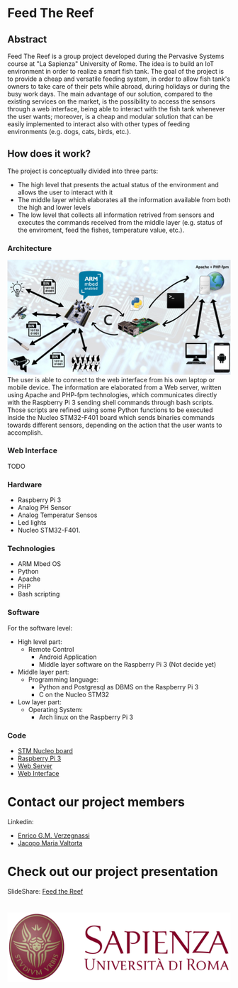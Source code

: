 # Feed The Reef
## Abstract
Feed The Reef is a group project developed during the Pervasive Systems course at "La Sapienza" University of Rome. The idea is to build an IoT environment in order to realize a smart fish tank. The goal of the project is to provide a cheap and versatile feeding system, in order to allow fish tank's owners to take care of their pets while abroad, during holidays or during the busy work days.
The main advantage of our solution, compared to the existing services on the market, is the possibility to access the sensors through a web interface, being able to interact with the fish tank whenever the user wants; moreover, is a cheap and modular solution that can be easily implemented to interact also with other types of feeding environments (e.g. dogs, cats, birds, etc.).

## How does it work?
The project is conceptually divided into three parts:
* The high level that presents the actual status of the environment and allows the user to interact with it
* The middle layer which elaborates all the information available from both the high and lower levels
* The low level that collects all information retrived from sensors and executes the commands received from the middle layer (e.g. status of the enviroment, feed the fishes, temperature value, etc.).

### Architecture
![](images/architecture.png)
The user is able to connect to the web interface from his own laptop or mobile device. The information are elaborated from a Web server, written using Apache and PHP-fpm technologies, which communicates directly with the Raspberry Pi 3 sending shell commands through bash scripts. Those scripts are refined using some Python functions to be executed inside the Nucleo STM32-F401 board which sends binaries commands towards different sensors, depending on the action that the user wants to accomplish.

### Web Interface
TODO
### Hardware

* Raspberry Pi 3
* Analog PH Sensor
* Analog Temperatur Sensos
* Led lights
* Nucleo STM32-F401.

### Technologies
* ARM Mbed OS
* Python
* Apache 
* PHP
* Bash scripting

### Software
For the software level:

* High level part:
  * Remote Control
    * Android Application
    * Middle layer software on the Raspberry Pi 3 (Not decide yet)
* Middle layer part:
  * Programming language:
    * Python and Postgresql as DBMS on the Raspberry Pi 3
    * C on the Nucleo STM32
* Low layer part:
  * Operating System:
    * Arch linux on the Raspberry Pi 3
  
### Code
* [STM Nucleo board]()
* [Raspberry Pi 3]()
* [Web Server](https://github.com/jacopomv/FeedTheReef/tree/master/Webserver)
* [Web Interface]()


# Contact our project members
Linkedin: 
 * [Enrico G.M. Verzegnassi](http://www.linkedin.com/in/enrico-verzegnassi)
 * [Jacopo Maria Valtorta](https://www.linkedin.com/in/jacopo-maria-valtorta)
 
# Check out our project presentation
SlideShare: [Feed the Reef](https://www.slideshare.net/JacopoMariaValtorta/feed-the-reef-96402146)
#
![](images/Uniroma1.png)
